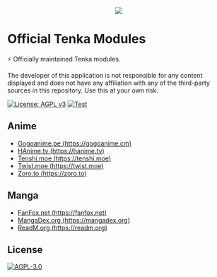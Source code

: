<p align="center">
    <img src="https://github.com/yukino-org/media/blob/main/images/subbanners/gh-tenka-banner.png?raw=true">
</p>

# Official Tenka Modules

⚡ Officially maintained Tenka modules.

The developer of this application is not responsible for any content displayed and does not have any affiliation with any of the third-party sources in this repository. Use this at your own risk.

[![License: AGPL v3](https://img.shields.io/badge/License-AGPL_v3-blue.svg)](https://www.gnu.org/licenses/agpl-3.0)
[![Test](https://github.com/yukino-org/official-tenka-modules/actions/workflows/test.yml/badge.svg)](https://github.com/yukino-org/official-tenka-modules/actions/workflows/test.yml)

## Anime

-   [Gogoanime.pe (https://gogoanime.cm)](./modules/anime/gogoanime_pe)
-   [HAnime.tv (https://hanime.tv)](./modules/anime/kawaiifu_com)
-   [Tenshi.moe (https://tenshi.moe)](./modules/anime/tenshi_moe)
-   [Twist.moe (https://twist.moe)](./modules/anime/twist_moe)
-   [Zoro.to (https://zoro.to)](./modules/anime/zoro_to)

## Manga

-   [FanFox.net (https://fanfox.net)](./modules/manga/fanfox_net)
-   [MangaDex.org (https://mangadex.org)](./modules/manga/mangadex_org)
-   [ReadM.org (https://readm.org)](./modules/manga/readm_org)

## License

[![AGPL-3.0](https://github.com/yukino-org/media/blob/main/images/license-logo/agplv3.png?raw=true)](./LICENSE)
